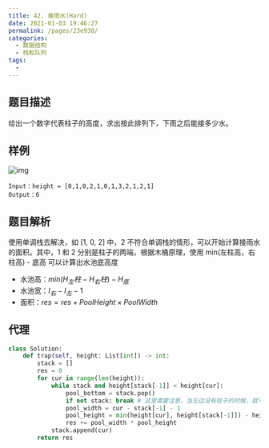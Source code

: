 ```yaml
---
title: 42. 接雨水(Hard)
date: 2021-01-03 19:46:27
permalink: /pages/23e938/
categories: 
  - 数据结构
  - 栈和队列
tags: 
  - 
---
```


## 题目描述

给出一个数字代表柱子的高度，求出按此排列下，下雨之后能接多少水。

## 样例

![img](https://assets.leetcode-cn.com/aliyun-lc-upload/uploads/2018/10/22/rainwatertrap.png)

```
Input：height = [0,1,0,2,1,0,1,3,2,1,2,1]
Output：6
```

## 题目解析

使用单调栈去解决，如 [1, 0, 2] 中，2 不符合单调栈的情形，可以开始计算接雨水的面积。其中，1 和 2 分别是柱子的两端，根据木桶原理，使用 min(左柱高，右柱高) - 底高 可以计算出水池底高度

- 水池高：$min(H_左柱 - H_右柱) - H_底$
- 水池宽：$I_{右} - I_{左} - 1$
- 面积：$res = res + PoolHeight \times PoolWidth$

## 代理

```python
class Solution:
    def trap(self, height: List[int]) -> int:
        stack = []
        res = 0
        for cur in range(len(height)):
            while stack and height[stack[-1]] < height[cur]:
                pool_bottom = stack.pop()
                if not stack: break # 这里需要注意，当左边没有柱子的时候，就不用进行下面的计算了
                pool_width = cur - stack[-1] - 1
                pool_height = min(height[cur], height[stack[-1]]) - height[pool_bottom]
                res += pool_width * pool_height
            stack.append(cur)
        return res 
```

